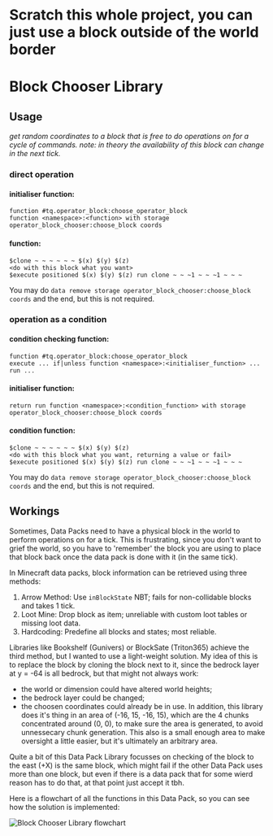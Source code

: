 # Scratch this whole project, you can just use a block outside of the world border

# Block Chooser Library
## Usage
*get random coordinates to a block that is free to do operations on for a cycle of commands. note: in theory the availability of this block can change in the next tick.*

### direct operation
#### initialiser function:
```
function #tq.operator_block:choose_operator_block
function <namespace>:<function> with storage operator_block_chooser:choose_block coords
```

#### function:
```
$clone ~ ~ ~ ~ ~ ~ $(x) $(y) $(z)
<do with this block what you want>
$execute positioned $(x) $(y) $(z) run clone ~ ~ ~1 ~ ~ ~1 ~ ~ ~
```

You may do `data remove storage operator_block_chooser:choose_block coords` and the end, but this is not required.

### operation as a condition
#### condition checking function:
```
function #tq.operator_block:choose_operator_block
execute ... if|unless function <namespace>:<initialiser_function> ... run ...
```

#### initialiser function:
```
return run function <namespace>:<condition_function> with storage operator_block_chooser:choose_block coords
```

#### condition function:
```
$clone ~ ~ ~ ~ ~ ~ $(x) $(y) $(z)
<do with this block what you want, returning a value or fail>
$execute positioned $(x) $(y) $(z) run clone ~ ~ ~1 ~ ~ ~1 ~ ~ ~
```

You may do `data remove storage operator_block_chooser:choose_block coords` and the end, but this is not required.

## Workings
Sometimes, Data Packs need to have a physical block in the world to perform operations on for a tick. This is frustrating, since you don't want to grief the world, so you have to 'remember' the block you are using to place that block back once the data pack is done with it (in the same tick).

In Minecraft data packs, block information can be retrieved using three methods:
1. Arrow Method: Use `inBlockState` NBT; fails for non-collidable blocks and takes 1 tick. 
2. Loot Mine: Drop block as item; unreliable with custom loot tables or missing loot data. 
3. Hardcoding: Predefine all blocks and states; most reliable.

Libraries like Bookshelf (Gunivers) or BlockSate (Triton365) achieve the third method, but I wanted to use a light-weight solution. My idea of this is to replace the block by cloning the block next to it, since the bedrock layer at y = -64 is all bedrock, but that might not always work:
- the world or dimension could have altered world heights;
- the bedrock layer could be changed;
- the choosen coordinates could already be in use.
In addition, this library does it's thing in an area of (-16, 15, -16, 15), which are the 4 chunks concentrated around (0, 0), to make sure the area is generated, to avoid unnessecary chunk generation. This also is a small enough area to make oversight a little easier, but it's ultimately an arbitrary area.

Quite a bit of this Data Pack Library focusses on checking of the block to the east (+X) is the same block, which might fail if the other Data Pack uses more than one block, but even if there is a data pack that for some wierd reason has to do that, at that point just accept it tbh.

Here is a flowchart of all the functions in this Data Pack, so you can see how the solution is implemented:

![Block Chooser Library flowchart](https://github.com/user-attachments/assets/5dc72c57-9086-482c-9404-a33a06f72a74)
